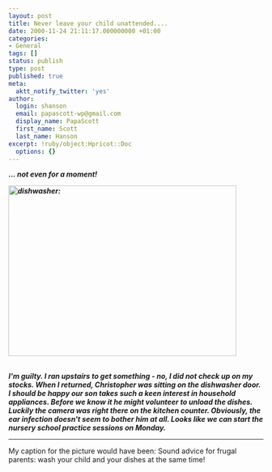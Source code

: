 ```yaml
---
layout: post
title: Never leave your child unattended....
date: 2000-11-24 21:11:17.000000000 +01:00
categories:
- General
tags: []
status: publish
type: post
published: true
meta:
  aktt_notify_twitter: 'yes'
author:
  login: shanson
  email: papascott-wp@gmail.com
  display_name: PapaScott
  first_name: Scott
  last_name: Hanson
excerpt: !ruby/object:Hpricot::Doc
  options: {}
---
```

<p><em><strong>... not even for a moment! </strong></em></p>
<p><em><strong><img src="https://www.papascott.de/wordpress/wp-content/uploads/2000/11/dishwasher.jpg" height="337" width="450" border="0" alt="dishwasher: " /></strong></em></p>
<p><em><strong><br />I'm guilty. I ran upstairs to get something - no, I did not check up on my stocks. When I returned, Christopher was sitting on the dishwasher door. I should be happy our son takes such a keen interest in household appliances. Before we know it he might volunteer to unload the dishes. Luckily the camera was right there on the kitchen counter. Obviously, the ear infection doesn't seem to bother him at all. Looks like we can start the nursery school practice sessions on Monday.</strong></em> </p>
<hr />
<p>My caption for the picture would have been: Sound advice for frugal parents: wash your child and your dishes at the same time!</p>
